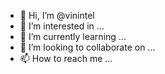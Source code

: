 - 👋 Hi, I’m @vinintel
- 👀 I’m interested in ...
- 🌱 I’m currently learning ...
- 💞️ I’m looking to collaborate on ...
- 📫 How to reach me ...

<!---
vinintel/vinintel is a ✨ special ✨ repository because its `README.md` (this file) appears on your GitHub profile.
You can click the Preview link to take a look at your changes.
--->
